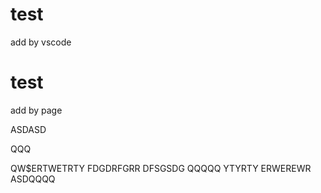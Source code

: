 # test

add by vscode
# test

add by page

ASDASD

QQQ

QW$ERTWETRTY
FDGDRFGRR
DFSGSDG
QQQQQ
YTYRTY
ERWEREWR
ASDQQQQ
